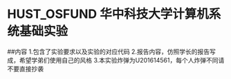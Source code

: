 # HUST_OSFUND 华中科技大学计算机系统基础实验

##内容
1.包含了实验要求以及实验的对应代码
2.报告内容，仿照学长的报告写成，希望学弟们使用自己的风格
3.本实验炸弹为U201614561，每个人炸弹不同请不要直接抄袭
